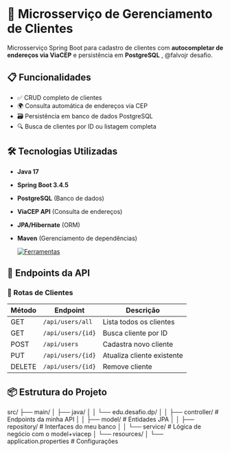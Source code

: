 # 🚀 Microsserviço de Gerenciamento de Clientes

Microsserviço Spring Boot para cadastro de clientes com **autocompletar de endereços via ViaCEP** e persistência em **PostgreSQL** , @falvojr desafio.

## 📋 Funcionalidades
- ✅ CRUD completo de clientes
- 🌍 Consulta automática de endereços via CEP
- 🗃️ Persistência em banco de dados PostgreSQL
- 🔍 Busca de clientes por ID ou listagem completa

## 🛠️ Tecnologias Utilizadas
- **Java 17**
- **Spring Boot 3.4.5**
- **PostgreSQL** (Banco de dados)
- **ViaCEP API** (Consulta de endereços)
- **JPA/Hibernate** (ORM)
- **Maven** (Gerenciamento de dependências)

  [![Ferramentas](https://skillicons.dev/icons?i=java,spring,postgresql,git)](https://skillicons.dev)

## 🔌 Endpoints da API

### 👤 Rotas de Clientes
| Método | Endpoint               | Descrição                              | 
|--------|------------------------|----------------------------------------|
| GET    | `/api/users/all`       | Lista todos os clientes                |
| GET    | `/api/users/{id}`      | Busca cliente por ID                   |
| POST   | `/api/users`           | Cadastra novo cliente                  |
| PUT    | `/api/users/{id}`      | Atualiza cliente existente             |
| DELETE | `/api/users/{id}`      | Remove cliente                         |

## 📦 Estrutura do Projeto
src/
├── main/
│ ├── java/
│ │ └── edu.desafio.dp/
│ │ ├── controller/ # Endpoints da minha API
│ │ ├── model/ # Entidades JPA
│ │ ├── repository/ # Interfaces do meu banco
│ │ └── service/ # Lógica de negócio com o model+viacep
│ └── resources/
│ └── application.properties # Configurações
